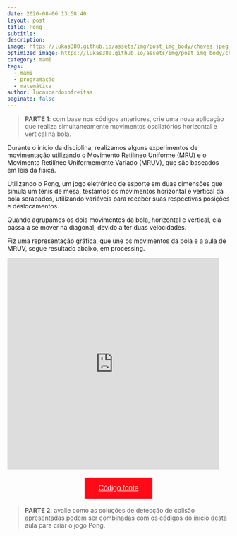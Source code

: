 ```yaml
---
date: 2020-08-06 13:58:40
layout: post
title: Pong
subtitle: 
description: 
image: https://lukas380.github.io/assets/img/post_img_body/chaves.jpeg
optimized_image: https://lukas380.github.io/assets/img/post_img_body/chaves.jpeg
category: mami
tags:
  - mami
  - programação
  - matemática
author: lucascardosofreitas
paginate: false
---
```


>  <strong>PARTE 1</strong>: com base nos códigos anteriores, crie uma nova aplicação que realiza simultaneamente movimentos oscilatórios horizontal e vertical na bola.

Durante o início da disciplina, realizamos alguns experimentos de movimentação utilizando o Movimento Retilíneo Uniforme (MRU) e o Movimento Retilíneo Uniformemente Variado (MRUV), que são baseados em leis da física.

Utilizando o Pong, um jogo eletrônico de esporte em duas dimensões que simula um tênis de mesa, testamos os movimentos horizontal e vertical da bola serapados, utilizando variáveis para receber suas respectivas posições e deslocamentos.

Quando agrupamos os dois movimentos da bola, horizontal e vertical, ela passa a se mover na diagonal, devido a ter duas velocidades. 

Fiz uma representação gráfica, que une os movimentos da bola e a aula de MRUV, segue resultado abaixo, em processing.

<iframe src="https://giphy.com/embed/MXM1FTji5HDIYgzXTt" width="480" height="480" frameBorder="0" class="giphy-embed" allowFullScreen></iframe><p><a href="https://giphy.com/gifs/pong-mami-smd-MXM1FTji5HDIYgzXTt"></a></p>

<center>
  <button style="background-color: #ff0a16; border: none; padding: 15px 32px; text-align: center; text-decoration: none; display: inline-block; font-size: 16px; margin: 4px 2px; cursor: pointer;"> 
  <a href="https://drive.google.com/drive/folders/1_uZ6NzYZWWmHUbOtAUwEuUQtYS99Q9cv?usp=sharing" style="color: white;">Código fonte</a>
  </button>
</center>

>  <strong>PARTE 2</strong>: avalie como as soluções de detecção de colisão apresentadas podem ser combinadas com os códigos do início desta aula para criar o jogo Pong.

